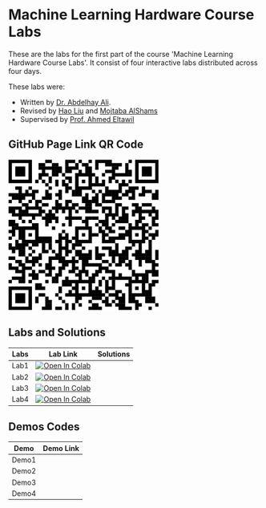 # Machine Learning Hardware Course Labs
 These are the labs for the first part of the course 'Machine Learning Hardware Course Labs'. It consist of four interactive labs distributed across four days.

 These labs were:
 - Written by [Dr. Abdelhay Ali](https://ccsl.kaust.edu.sa/profiles/abdelhay-ali).
 - Revised by [Hao Liu](https://accl.kaust.edu.sa/author/hao-liu/) and [Mojtaba AlShams](https://cemse.kaust.edu.sa/profiles/mojtaba-alshams)
 - Supervised by [Prof. Ahmed Eltawil](https://cemse.kaust.edu.sa/profiles/ahmed-eltawil)
## GitHub Page Link QR Code
<img src="The course github page link.png" width="300"/>

## Labs and Solutions

| Labs                                         | Lab Link  | Solutions  |
|----------------------------------------------|------------|------------|
| Lab1                          |  <a href="https://colab.research.google.com/github/MFShams/Machine-Learning-Hardware-Course-Labs/blob/main/Day_1/Lab1_notebook_MNIST.ipynb" target="_blank"><img src="https://colab.research.google.com/assets/colab-badge.svg" alt="Open In Colab"/></a>     |          |
| Lab2                       |  <a href="https://colab.research.google.com/github/MFShams/Machine-Learning-Hardware-Course-Labs/blob/main/Day_2/name here.ipynb" target="_blank"><img src="https://colab.research.google.com/assets/colab-badge.svg" alt="Open In Colab"/></a>     |          |
| Lab3                          | <a href="https://colab.research.google.com/github/MFShams/Machine-Learning-Hardware-Course-Labs/blob/main/Day_3/lab3-cnn.ipynb" target="_blank"><img src="https://colab.research.google.com/assets/colab-badge.svg" alt="Open In Colab"/></a>      |          |
| Lab4                                       | <a href="https://colab.research.google.com/github/MFShams/Machine-Learning-Hardware-Course-Labs/blob/main/Day_4/name here.ipynb" target="_blank"><img src="https://colab.research.google.com/assets/colab-badge.svg" alt="Open In Colab"/></a>      |          |

## Demos Codes

| Demo                                         | Demo Link  |
|----------------------------------------------|------------|
| Demo1                          |       |
| Demo2                       |       |
| Demo3                          |          |
| Demo4                                 |       |
